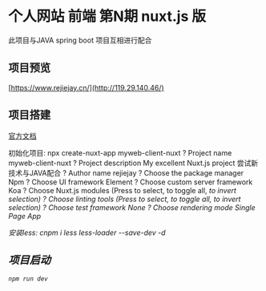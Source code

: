 # 个人网站 前端 第N期 nuxt.js 版 

此项目与JAVA spring boot 项目互相进行配合

## 项目预览

[https://www.rejiejay.cn/](http://119.29.140.46/)

## 项目搭建
[官方文档](https://zh.nuxtjs.org/)

初始化项目:
npx create-nuxt-app myweb-client-nuxt
? Project name myweb-client-nuxt
? Project description My excellent Nuxt.js project 尝试新技术与JAVA配合
? Author name rejiejay
? Choose the package manager Npm
? Choose UI framework Element
? Choose custom server framework Koa
? Choose Nuxt.js modules (Press <space> to select, <a> to toggle all, <i> to invert selection)
? Choose linting tools (Press <space> to select, <a> to toggle all, <i> to invert selection)
? Choose test framework None
? Choose rendering mode Single Page App

安装less: 
cnpm i less less-loader --save-dev -d

## 项目启动

```cmd
npm run dev
```
